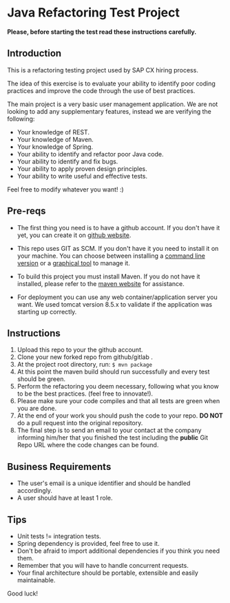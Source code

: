 

















Java Refactoring Test Project
=============================

**Please, before starting the test read these instructions carefully.**

Introduction
------------

This is a refactoring testing project used by SAP CX hiring process.

The idea of this exercise is to evaluate your ability to identify poor coding practices and improve the code through the use of best practices.

The main project is a very basic user management application. We are not looking to add any supplementary features, instead we are verifying the following:

* Your knowledge of REST.
* Your knowledge of Maven.
* Your knowledge of Spring.
* Your ability to identify and refactor poor Java code.
* Your ability to identify and fix bugs.
* Your ability to apply proven design principles.
* Your ability to write useful and effective tests.

Feel free to modify whatever you want! :)

Pre-reqs
--------

* The first thing you need is to have a github  account. If you don't have it yet, you can create it on [github website][2].

* This repo uses GIT as SCM. If you don't have it you need to install it on your machine. You can choose between installing a [command line version][4] or a  [graphical tool][5] to manage it.

* To build this project you must install Maven. If you do not have it installed, please refer to the [maven website][1] for assistance.

* For deployment you can use any web container/application server you want. We used tomcat version 8.5.x to validate if the application was starting up correctly.

Instructions
------------

1. Upload this repo to your the github account.
1. Clone your new forked repo from github/gitlab .
1. At the project root directory, run:
    `$ mvn package`
1. At this point the maven build should run successfully and every test should be green.
1. Perform the refactoring you deem necessary, following what you know to be the best practices. (feel free to innovate!).
1. Please make sure your code compiles and that all tests are green when you are done.
1. At the end of your work you should push the code to your repo. **DO NOT** do a pull request into the original repository.
1. The final step is to send an email to your contact at the company informing him/her that you finished the test including the **public** Git Repo URL where the code changes can be found.

Business Requirements
---------------------

* The user's email is a unique identifier and should be handled accordingly.
* A user should have at least 1 role.

Tips
----

* Unit tests != integration tests.
* Spring dependency is provided, feel free to use it.
* Don't be afraid to import additional dependencies if you think you need them.
* Remember that you will have to handle concurrent requests.
* Your final architecture should be portable, extensible and easily maintainable.

Good luck!

[1]: http://maven.apache.org/
[2]: https://github.com
[4]: https://git-scm.com/book/en/v2/Getting-Started-Installing-Git
[5]: https://git-scm.com/downloads/guis
